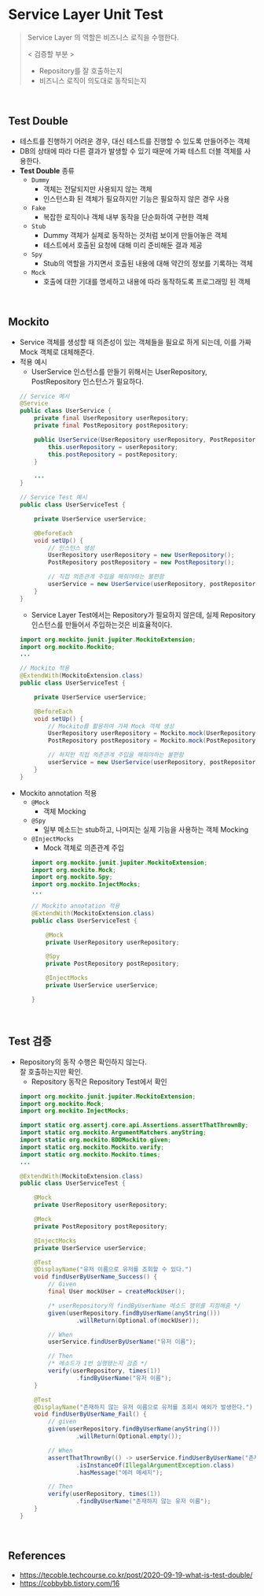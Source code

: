 # Service Layer Unit Test

> Service Layer 의 역할은 비즈니스 로직을 수행한다.
> 
> < 검증할 부분 >
> - Repository를 잘 호출하는지
> - 비즈니스 로직이 의도대로 동작되는지

<br/>

## Test Double
- 테스트를 진행하기 어려운 경우, 대신 테스트를 진행할 수 있도록 만들어주는 객체
- DB의 상태에 따라 다른 결과가 발생할 수 있기 때문에 가짜 테스트 더블 객체를 사용한다.
- **Test Double** 종류
  - `Dummy`
    - 객체는 전달되지만 사용되지 않는 객체
    - 인스턴스화 된 객체가 필요하지만 기능은 필요하지 않은 경우 사용
  - `Fake`
    - 복잡한 로직이나 객체 내부 동작을 단순화하여 구현한 객체
  - `Stub`
    - Dummy 객체가 실제로 동작하는 것처럼 보이게 만들어놓은 객체
    - 테스트에서 호출된 요청에 대해 미리 준비해둔 결과 제공
  - `Spy`
    - Stub의 역할을 가지면서 호출된 내용에 대해 약간의 정보를 기록하는 객체
  - `Mock`
    - 호출에 대한 기대를 명세하고 내용에 따라 동작하도록 프로그래밍 된 객체

<br/>

## Mockito
- Service 객체를 생성할 때 의존성이 있는 객체들을 필요로 하게 되는데, 이를 가짜 Mock 객체로 대체해준다.
- 적용 예시
  - UserService 인스턴스를 만들기 위해서는 UserRepository, PostRepository 인스턴스가 필요하다.
  ```java
  // Service 예시
  @Service
  public class UserService {
      private final UserRepository userRepository;
      private final PostRepository postRepository;

      public UserService(UserRepository userRepository, PostRepository postRepository) {
          this.userRepository = userRepository;
          this.postRepository = postRepository;
      }

      ...
  }
  ```
  ```java
  // Service Test 예시
  public class UserServiceTest {

      private UserService userService;

      @BeforeEach
      void setUp() {
          // 인스턴스 생성
          UserRepository userRepository = new UserRepository();
          PostRepository postRepository = new PostRepository();

          // 직접 의존관계 주입을 해줘야하는 불편함
          userService = new UserService(userRepository, postRepository);
      }
  }
  ```
  - Service Layer Test에서는 Repository가 필요하지 않은데, 실제 Repository 인스턴스를 만들어서 주입하는것은 비효율적이다.
  ```java
  import org.mockito.junit.jupiter.MockitoExtension;
  import org.mockito.Mockito;
  ...

  // Mockito 적용
  @ExtendWith(MockitoExtension.class)
  public class UserServiceTest {

      private UserService userService;

      @BeforeEach
      void setUp() {
          // Mockito를 활용하여 가짜 Mock 객체 생성
          UserRepository userRepository = Mockito.mock(UserRepository.class);
          PostRepository postRepository = Mockito.mock(PostRepository.class);

          // 하지만 직접 의존관계 주입을 해줘야하는 불편함
          userService = new UserService(userRepository, postRepository);
      }
  }
  ```
- Mockito annotation 적용
  - `@Mock`
    - 객체 Mocking
  - `@Spy`
    - 일부 메소드는 stub하고, 나머지는 실제 기능을 사용하는 객체 Mocking
  - `@InjectMocks`
    - Mock 객체로 의존관계 주입
    ```java
    import org.mockito.junit.jupiter.MockitoExtension;
    import org.mockito.Mock;
    import org.mockito.Spy;
    import org.mockito.InjectMocks;
    ...

    // Mockito annotation 적용
    @ExtendWith(MockitoExtension.class)
    public class UserServiceTest {

        @Mock
        private UserRepository userRepository;

        @Spy
        private PostRepository postRepository;

        @InjectMocks
        private UserService userService;

    }
    ```

<br/>

## Test 검증
- Repository의 동작 수행은 확인하지 않는다.  
  잘 호출하는지만 확인.
  - Repository 동작은 Repository Test에서 확인
  ```java
  import org.mockito.junit.jupiter.MockitoExtension;
  import org.mockito.Mock;
  import org.mockito.InjectMocks;

  import static org.assertj.core.api.Assertions.assertThatThrownBy;
  import static org.mockito.ArgumentMatchers.anyString;
  import static org.mockito.BDDMockito.given;
  import static org.mockito.Mockito.verify;
  import static org.mockito.Mockito.times;
  ...

  @ExtendWith(MockitoExtension.class)
  public class UserServiceTest {

      @Mock
      private UserRepository userRepository;

      @Mock
      private PostRepository postRepository;

      @InjectMocks
      private UserService userService;

      @Test
      @DisplayName("유저 이름으로 유저를 조회할 수 있다.")
      void findUserByUserName_Success() {
          // Given
          final User mockUser = createMockUser();

          /* userRepository의 findByUserName 메소드 행위를 지정해줌 */
          given(userRepository.findByUserName(anyString()))
                  .willReturn(Optional.of(mockUser));

          // When
          userService.findUserByUserName("유저 이름");

          // Then
          /* 메소드가 1번 실행됐는지 검증 */
          verify(userRepository, times(1))
                  .findByUserName("유저 이름");
      }

      @Test
      @DisplayName("존재하지 않는 유저 이름으로 유저를 조회시 예외가 발생한다.")
      void findUserByUserName_Fail() {
          // given
          given(userRepository.findByUserName(anyString()))
                  .willReturn(Optional.empty());

          // When
          assertThatThrownBy(() -> userService.findUserByUserName("존재하지 않는 유저 이름"))
                  .isInstanceOf(IllegalArgumentException.class)
                  .hasMessage("에러 메세지");

          // Then
          verify(userRepository, times(1))
                  .findByUserName("존재하지 않는 유저 이름");
      }
  }
  ```

<br/>

## References
- https://tecoble.techcourse.co.kr/post/2020-09-19-what-is-test-double/
- https://cobbybb.tistory.com/16

